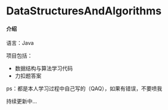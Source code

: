 # DataStructuresAndAlgorithms

#### 介绍
语言：Java

项目包括：

* 数据结构与算法学习代码
* 力扣题答案

ps：都是本人学习过程中自己写的（QAQ），如果有错误，不要喷我

持续更新中...

